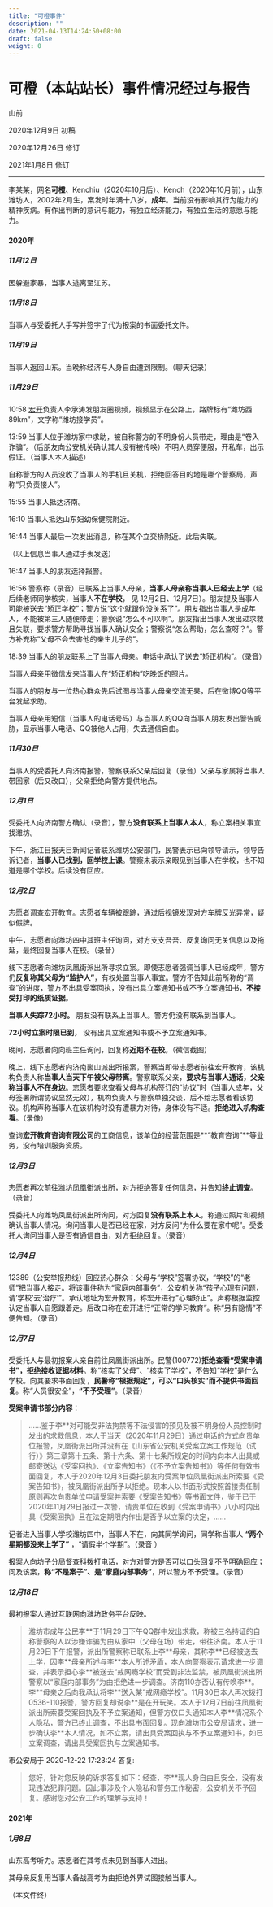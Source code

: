 ```yaml
---
title: "可橙事件"
description: ""
date: 2021-04-13T14:24:50+08:00
draft: false
weight: 0
---
```


# 可橙（本站站长）事件情况经过与报告

山前

2020年12月9日 初稿

2020年12月26日 修订

2021年1月8日 修订

---

李某某，网名**可橙**、Kenchiu（2020年10月后）、Kench（2020年10月前），山东潍坊人，2002年2月生，案发时年满十八岁，**成年**。当前没有影响其行为能力的精神疾病。有作出判断的意识与能力，有独立经济能力，有独立生活的意愿与能力。

#### 2020年

##### 11月12日

因躲避家暴，当事人逃离至江苏。

##### 11月18日

当事人与受委托人手写并签字了代为报案的书面委托文件。

##### 11月19日

当事人返回山东。当晚称经济与人身自由遭到限制。（聊天记录）

##### 11月29日

10:58 <u>宏开</u>负责人李承涛发朋友圈视频，视频显示在公路上，路牌标有“潍坊西89km”，文字称“潍坊接学员”。

13:59 当事人位于潍坊家中求助，被自称警方的不明身份人员带走，理由是“卷入诈骗”。（后朋友向公安机关确认其人没有被传唤）不明人员穿便服，开私车，出示假证。（当事人本人描述）

自称警方的人员没收了当事人的手机且关机，拒绝回答目的地是哪个警察局，声称“只负责接人”。

15:55 当事人抵达济南。

16:10 当事人抵达山东妇幼保健院附近。

16:44 当事人最后一次发出消息，称在某个立交桥附近。此后失联。

（以上信息当事人通过手表发送）

16:47 当事人的朋友选择报警。

16:56 警察称（录音）已联系上当事人母亲，**当事人母亲称当事人已经去上学**（经后续老师同学核实，当事人**不在学校**， 见 12月2日、12月7日）。朋友提及当事人可能被送去“矫正学校”；警方说“这个就跟你没关系了”。朋友指出当事人是成年人，不能被第三人随便带走；警察说“怎么不可以啊”。朋友指出当事人发出过求救且失联，要求警方帮助寻找当事人确认安全；警察说“怎么帮助，怎么查呀？”。警方补充称“父母不会去害他的亲生儿子的”。

18:39 当事人的朋友联系上了当事人母亲。电话中承认了送去“矫正机构”。（录音）

当事人母亲用微信发来当事人在“矫正机构”吃晚饭的照片。

当事人的朋友与一位热心群众先后试图与当事人母亲交流无果，后在微博QQ等平台发起求助。

当事人母亲用短信（当事人的电话号码）与当事人的QQ向当事人朋友发出警告威胁，显示当事人电话、QQ被他人占用，失去通信自由。

##### 11月30日

当事人的受委托人向济南报警，警察联系父亲后回复（录音）父亲与家属将当事人带回家（后又改口），父亲拒绝向警方提供地点。

##### 12月1日

受委托人向济南警方确认（录音），警方**没有联系上当事人本人**，称立案相关事宜找潍坊。

下午，浙江日报天目新闻记者联系潍坊公安部门，民警表示已向领导请示，领导告诉记者，**当事人已找到，回学校上课**。警察未表示亲眼见到当事人在学校，也不知道是哪个学校。后续没有回应。

##### 12月2日

志愿者调查宏开教育。志愿者车辆被跟踪，通过后视镜发现对方车牌反光异常，疑似假牌。

中午，志愿者向潍坊四中其班主任询问，对方支支吾吾、反复询问无关信息以及拖延，最终回复当事人在校。（录音）

线下志愿者向潍坊凤凰街派出所寻求立案。即使志愿者强调当事人已经成年，警方仍**反复称其父母为“监护人”**，有权处置当事人事宜。警方不告知此前所称的“调查”的进度，警方不出具受案回执，没有出具立案通知书或不予立案通知书，**不接受打印的纸质证据**。

**当事人失踪72小时。** 朋友没有联系上当事人。警方仍没有联系到当事人。

**72小时立案时限已到，** 没有出具立案通知书或不予立案通知书。

晚间，志愿者向向班主任询问，回复称**近期不在校**。（微信截图）

晚上，线下志愿者向济南崮山派出所报案，警察当即带志愿者前往宏开教育，该机构负责人称**当事人当天下午被父母带离**。警察联系父亲，**要求与当事人通话，父亲称当事人不在身边**。志愿者要求查看父母与机构签订的“协议”时（当事人成年，父母签署所谓协议显然无效），机构负责人与警察单独交谈，后不给志愿者看该协议。机构声称当事人在该机构时没有遭暴力对待，身体没有不适。**拒绝进入机构查看**。（录像）

查询**宏开教育咨询有限公司**的工商信息，该单位的经营范围是**“教育咨询”**等业务，没有培训服务资质。

##### 12月3日

志愿者再次前往潍坊凤凰街派出所，对方拒绝答复任何信息，并告知**终止调查**。（录音）

受委托人向潍坊凤凰街派出所询问，对方回复**没有联系上本人**，称通过照片和视频确认当事人情况。询问当事人是否已经在家，对方反问“为什么要在家中呢”。受委托人询问当事人是否有通信自由，对方拒绝回复。（录音）

##### 12月4日

12389（公安举报热线）回应热心群众：父母与“学校”签署协议，“学校”的“老师”把当事人接走。将该事件称为“家庭内部事务”，公安机关称“孩子心理有问题，请‘学校’去‘治疗’”。承认地址为宏开教育，称宏开进行“心理矫正”。声称根据监控认定当事人自愿跟着走。后改口称在宏开进行“正常的学习教育”。称“另有隐情”不便告知。（录音）

##### 12月7日

受委托人与最初报案人亲自前往凤凰街派出所。民警(100772)**拒绝查看“受案申请书”，拒绝接收证据材料**。称“核实了父母”、“核实了学校”，不告知“学校”是什么学校。向其要求书面回复，**民警称“根据规定”，可以“口头核实”而不提供书面回复**。称“人员很安全”，**“不予受理”**。（录音）

**受案申请书部分内容**：

> ……鉴于李\*\*对可能受非法拘禁等不法侵害的预见及被不明身份人员控制时发出的求救信息，本人于当天（2020年11月29日）通过电话的方式向贵单位报警，凤凰街派出所并没有在《山东省公安机关受案立案工作规范（试行）》第三章第十五条、第十六条、第十七条所规定的时间内向本人出具或邮寄送达《受案回执》、《立案告知书》（《不予立案告知书》）等任何有效书面回复，本人于2020年12月3日委托朋友向受案单位凤凰街派出所索要《受案告知书》，被凤凰街派出所予以拒绝。现本人以书面形式按照首接责任制原则再次向贵单位申请受案并索要《受案告知书》等书面文件，鉴于已于2020年11月29日报过一次警，请贵单位在收到《受案申请书》八小时内出具《受案回执》且在法定期限内作出是否予以立案的决定，……

记者进入当事人学校潍坊四中，当事人不在，向其同学询问，同学称当事人 **“两个星期都没来上学了”** ，“请假半个学期”。（录音 ）

报案人向坊子分局督查科拨打电话，对方对警方是否可以口头回复不予明确回应；问及该案，**称“不是案子”、是“家庭内部事务”**，所以警方不予受理。（录音）

##### 12月18日

最初报案人通过互联网向潍坊政务平台反映。

> 潍坊市成年公民李\*\*于11月29日下午QQ群中发出求救，称被三名持证的自称警察的人以涉嫌诈骗为由从家中（父母在场）带走，带往济南。本人于11月29日下午报警，派出所警察称已联系上李\*\*母亲，其称李\*\*已经被送去上学，因李\*\*母亲所述与李\*\*本人所述矛盾，本人向警察表示请求进一步调查，并表示担心李\*\*被送去“戒网瘾学校”而受到非法监禁，被凤凰街派出所警察以“家庭内部事务”为由拒绝进一步调查。济南110亦否认有传唤李\*\*。李\*\*母亲之后向我承认将李\*\*送入某“戒网瘾学校”。11月30日本人再次拨打0536-110报警，警方回复却说李\*\*是在开玩笑。本人于12月7日前往凤凰街派出所索要受案回执及不予立案通知，但警方仅口头通知本人李\*\*情况系个人隐私，警方已终止调查，不出具书面回复。现向潍坊市公安局请求，进一步确认李\*\*本人情况，如不立案，请出具受案回执与不予立案通知书，如已立案调查，请出具受案回执与立案通知书。

市公安局于 2020-12-22 17:23:24 答复:

> 您好，针对您反映的诉求答复如下：经查，李\*\*现人身自由且安全，没有发现违法犯罪问题。因此事涉及个人隐私和警务工作秘密，公安机关不予回复。感谢您对公安工作的理解与支持！

#### 2021年

##### 1月8日

山东高考听力。志愿者在其考点未见到当事人进出。

其母亲反复用当事人备战高考为由拒绝外界试图接触当事人。

（本文件终）
